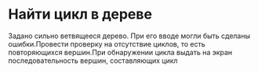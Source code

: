 # Найти цикл в дереве
Задано сильно ветвящееся дерево.  При  его  вводе  могли
быть  сделаны ошибки.Провести проверку на отсутствие циклов,
то есть повторяющихся вершин.При обнаружении цикла выдать на
экран последовательность вершин, составляющих цикл